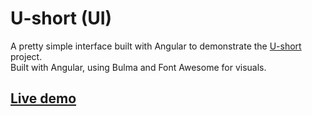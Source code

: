 # U-short (UI)  
A pretty simple interface built with Angular to demonstrate the [U-short](https://github.com/jbatistareis/ushort-api) project.  
Built with Angular, using Bulma and Font Awesome for visuals.  
## [Live demo](https://jbatistareis.github.io/ushort-ui/)
